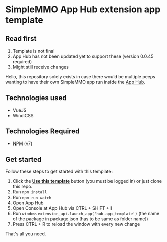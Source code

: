 # SimpleMMO App Hub extension app template

## Read first

1. Template is not final
2. App Hub has not been updated yet to support these (version 0.0.45 required)
3. Might still receive changes

Hello, this repository solely exists in case there would be multiple peeps wanting to have their own SimpleMMO app run inside the [App Hub](https://github.com/ImY0mu/SimpleMMO-Hub-Dist).

## Technologies used

- VueJS
- WindiCSS

## Technologies Required
- NPM (v7)
  
## Get started

Follow these steps to get started with this template:

1. Click the **[Use this template](https://github.com/ImY0mu/hub-app_template/generate)** button (you must be logged in) or just clone this repo.
2. Run `npm install`
3. Run `npm run watch`
4. Open App Hub
5. Open Console at App Hub via CTRL + SHIFT + I
6. Run `window.extension_api.launch_app('hub-app_template')` (the name of the package in package.json [has to be same as folder name])
7. Press CTRL + R to reload the window with every new change

That's all you need.

